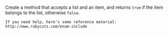 Create a method that accepts a list and an item, and returns `true` if the item belongs to the list, otherwise `false`.

~~~if:ruby
If you need help, here's some reference material: http://www.rubycuts.com/enum-include
~~~